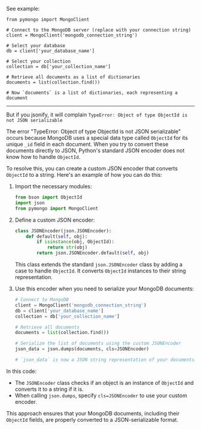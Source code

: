 
See example:
```
from pymongo import MongoClient

# Connect to the MongoDB server (replace with your connection string)
client = MongoClient('mongodb_connection_string')

# Select your database
db = client['your_database_name']

# Select your collection
collection = db['your_collection_name']

# Retrieve all documents as a list of dictionaries
documents = list(collection.find())

# Now `documents` is a list of dictionaries, each representing a document

```

---


But if you jsonify, it will complain `TypeError: Object of type ObjectId is not JSON serializable`

The error "TypeError: Object of type ObjectId is not JSON serializable" occurs because MongoDB uses a special data type called `ObjectId` for its unique `_id` field in each document. When you try to convert these documents directly to JSON, Python's standard JSON encoder does not know how to handle `ObjectId`.

To resolve this, you can create a custom JSON encoder that converts `ObjectId` to a string. Here's an example of how you can do this:

1. Import the necessary modules:

   ```python
   from bson import ObjectId
   import json
   from pymongo import MongoClient
   ```

2. Define a custom JSON encoder:

   ```python
   class JSONEncoder(json.JSONEncoder):
       def default(self, obj):
           if isinstance(obj, ObjectId):
               return str(obj)
           return json.JSONEncoder.default(self, obj)
   ```

   This class extends the standard `json.JSONEncoder` class by adding a case to handle `ObjectId`. It converts `ObjectId` instances to their string representation.

3. Use this encoder when you need to serialize your MongoDB documents:

   ```python
   # Connect to MongoDB
   client = MongoClient('mongodb_connection_string')
   db = client['your_database_name']
   collection = db['your_collection_name']

   # Retrieve all documents
   documents = list(collection.find())

   # Serialize the list of documents using the custom JSONEncoder
   json_data = json.dumps(documents, cls=JSONEncoder)

   # `json_data` is now a JSON string representation of your documents
   ```

In this code:

- The `JSONEncoder` class checks if an object is an instance of `ObjectId` and converts it to a string if it is.
- When calling `json.dumps`, specify `cls=JSONEncoder` to use your custom encoder.

This approach ensures that your MongoDB documents, including their `ObjectId` fields, are properly converted to a JSON-serializable format.
